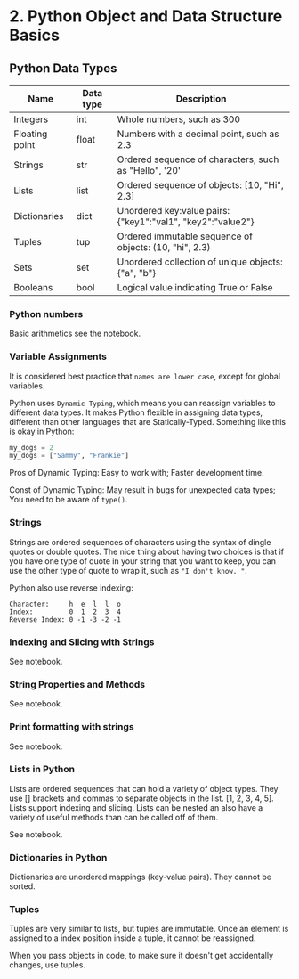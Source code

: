 # 2. Python Object and Data Structure Basics

## Python Data Types
| Name | Data type | Description |
| ----------- | ----------- | ----------- |
| Integers | int | Whole numbers, such as 300 |
| Floating point | float | Numbers with a decimal point, such as 2.3 |
| Strings | str | Ordered sequence of characters, such as "Hello", '20' |
| Lists | list | Ordered sequence of objects: [10, "Hi", 2.3] |
| Dictionaries | dict | Unordered key:value pairs: {"key1":"val1", "key2":"value2"} |
| Tuples | tup | Ordered immutable sequence of objects: (10, "hi", 2.3) |
| Sets | set | Unordered collection of unique objects: {"a", "b"} |
| Booleans | bool | Logical value indicating True or False |

### Python numbers
Basic arithmetics see the notebook. 

### Variable Assignments
It is considered best practice that `names are lower case`, except for global variables. 

Python uses `Dynamic Typing`, which means you can reassign variables to different data types. It makes Python flexible in assigning data types, different than other languages that are Statically-Typed. Something like this is okay in Python:
```python
my_dogs = 2
my_dogs = ["Sammy", "Frankie"]
```

Pros of Dynamic Typing: Easy to work with; Faster development time.

Const of Dynamic Typing: May result in bugs for unexpected data types; You need to be aware of `type()`. 

### Strings
Strings are ordered sequences of characters using the syntax of dingle quotes or double quotes. The nice thing about having two choices is that if you have one type of quote in your string that you want to keep, you can use the other type of quote to wrap it, such as `"I don't know. "`. 

Python also use reverse indexing: 
```
Character:     h  e  l  l  o
Index:         0  1  2  3  4
Reverse Index: 0 -1 -3 -2 -1
```

### Indexing and Slicing with Strings
See notebook. 

### String Properties and Methods
See notebook. 

### Print formatting with strings
See notebook. 

### Lists in Python
Lists are ordered sequences that can hold a variety of object types. They use [] brackets and commas to separate objects in the list. [1, 2, 3, 4, 5]. Lists support indexing and slicing. Lists can be nested an also have a variety of useful methods than can be called off of them. 

See notebook. 

### Dictionaries in Python
Dictionaries are unordered mappings (key-value pairs). They cannot be sorted. 

### Tuples
Tuples are very similar to lists, but tuples are immutable. Once an element is assigned to a index position inside a tuple, it cannot be reassigned. 

When you pass objects in code, to make sure it doesn't get accidentally changes, use tuples. 













